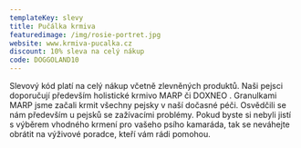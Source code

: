 ```yaml
---
templateKey: slevy
title: Pučálka krmiva
featuredimage: /img/rosie-portret.jpg
website: www.krmiva-pucalka.cz
discount: 10% sleva na celý nákup
code: DOGGOLAND10
---
```

Slevový kód platí na celý nákup včetně zlevněných produktů. Naši pejsci doporučují především holistické krmivo MARP či DOXNEO . Granulkami MARP jsme začali krmit všechny pejsky v naší dočasné péči. Osvědčili se nám především u pejsků se zažívacími problémy. Pokud byste si nebyli jistí s výběrem vhodného krmení pro vašeho psího kamaráda, tak se neváhejte obrátit na výživové poradce, kteří vám rádi pomohou.
